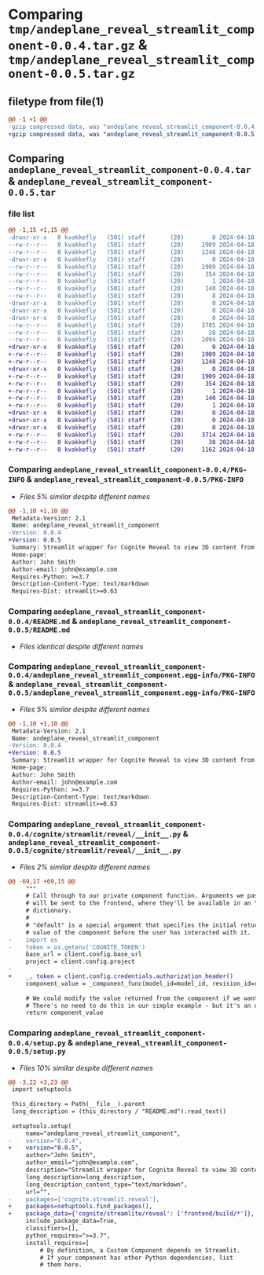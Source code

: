 # Comparing `tmp/andeplane_reveal_streamlit_component-0.0.4.tar.gz` & `tmp/andeplane_reveal_streamlit_component-0.0.5.tar.gz`

## filetype from file(1)

```diff
@@ -1 +1 @@
-gzip compressed data, was "andeplane_reveal_streamlit_component-0.0.4.tar", last modified: Thu Apr 18 18:43:34 2024, max compression
+gzip compressed data, was "andeplane_reveal_streamlit_component-0.0.5.tar", last modified: Thu Apr 18 19:49:43 2024, max compression
```

## Comparing `andeplane_reveal_streamlit_component-0.0.4.tar` & `andeplane_reveal_streamlit_component-0.0.5.tar`

### file list

```diff
@@ -1,15 +1,15 @@
-drwxr-xr-x   0 kvakkefly   (501) staff       (20)        0 2024-04-18 18:43:34.881189 andeplane_reveal_streamlit_component-0.0.4/
--rw-r--r--   0 kvakkefly   (501) staff       (20)     1909 2024-04-18 18:43:34.880830 andeplane_reveal_streamlit_component-0.0.4/PKG-INFO
--rw-r--r--   0 kvakkefly   (501) staff       (20)     1248 2024-04-18 18:18:10.000000 andeplane_reveal_streamlit_component-0.0.4/README.md
-drwxr-xr-x   0 kvakkefly   (501) staff       (20)        0 2024-04-18 18:43:34.880009 andeplane_reveal_streamlit_component-0.0.4/andeplane_reveal_streamlit_component.egg-info/
--rw-r--r--   0 kvakkefly   (501) staff       (20)     1909 2024-04-18 18:43:34.000000 andeplane_reveal_streamlit_component-0.0.4/andeplane_reveal_streamlit_component.egg-info/PKG-INFO
--rw-r--r--   0 kvakkefly   (501) staff       (20)      354 2024-04-18 18:43:34.000000 andeplane_reveal_streamlit_component-0.0.4/andeplane_reveal_streamlit_component.egg-info/SOURCES.txt
--rw-r--r--   0 kvakkefly   (501) staff       (20)        1 2024-04-18 18:43:34.000000 andeplane_reveal_streamlit_component-0.0.4/andeplane_reveal_streamlit_component.egg-info/dependency_links.txt
--rw-r--r--   0 kvakkefly   (501) staff       (20)      140 2024-04-18 18:43:34.000000 andeplane_reveal_streamlit_component-0.0.4/andeplane_reveal_streamlit_component.egg-info/requires.txt
--rw-r--r--   0 kvakkefly   (501) staff       (20)        8 2024-04-18 18:43:34.000000 andeplane_reveal_streamlit_component-0.0.4/andeplane_reveal_streamlit_component.egg-info/top_level.txt
-drwxr-xr-x   0 kvakkefly   (501) staff       (20)        0 2024-04-18 18:43:34.878328 andeplane_reveal_streamlit_component-0.0.4/cognite/
-drwxr-xr-x   0 kvakkefly   (501) staff       (20)        0 2024-04-18 18:43:34.878400 andeplane_reveal_streamlit_component-0.0.4/cognite/streamlit/
-drwxr-xr-x   0 kvakkefly   (501) staff       (20)        0 2024-04-18 18:43:34.879761 andeplane_reveal_streamlit_component-0.0.4/cognite/streamlit/reveal/
--rw-r--r--   0 kvakkefly   (501) staff       (20)     3705 2024-04-18 18:26:47.000000 andeplane_reveal_streamlit_component-0.0.4/cognite/streamlit/reveal/__init__.py
--rw-r--r--   0 kvakkefly   (501) staff       (20)       38 2024-04-18 18:43:34.881250 andeplane_reveal_streamlit_component-0.0.4/setup.cfg
--rw-r--r--   0 kvakkefly   (501) staff       (20)     1094 2024-04-18 18:43:20.000000 andeplane_reveal_streamlit_component-0.0.4/setup.py
+drwxr-xr-x   0 kvakkefly   (501) staff       (20)        0 2024-04-18 19:49:43.578328 andeplane_reveal_streamlit_component-0.0.5/
+-rw-r--r--   0 kvakkefly   (501) staff       (20)     1909 2024-04-18 19:49:43.578023 andeplane_reveal_streamlit_component-0.0.5/PKG-INFO
+-rw-r--r--   0 kvakkefly   (501) staff       (20)     1248 2024-04-18 18:18:10.000000 andeplane_reveal_streamlit_component-0.0.5/README.md
+drwxr-xr-x   0 kvakkefly   (501) staff       (20)        0 2024-04-18 19:49:43.577243 andeplane_reveal_streamlit_component-0.0.5/andeplane_reveal_streamlit_component.egg-info/
+-rw-r--r--   0 kvakkefly   (501) staff       (20)     1909 2024-04-18 19:49:43.000000 andeplane_reveal_streamlit_component-0.0.5/andeplane_reveal_streamlit_component.egg-info/PKG-INFO
+-rw-r--r--   0 kvakkefly   (501) staff       (20)      354 2024-04-18 19:49:43.000000 andeplane_reveal_streamlit_component-0.0.5/andeplane_reveal_streamlit_component.egg-info/SOURCES.txt
+-rw-r--r--   0 kvakkefly   (501) staff       (20)        1 2024-04-18 19:49:43.000000 andeplane_reveal_streamlit_component-0.0.5/andeplane_reveal_streamlit_component.egg-info/dependency_links.txt
+-rw-r--r--   0 kvakkefly   (501) staff       (20)      140 2024-04-18 19:49:43.000000 andeplane_reveal_streamlit_component-0.0.5/andeplane_reveal_streamlit_component.egg-info/requires.txt
+-rw-r--r--   0 kvakkefly   (501) staff       (20)        1 2024-04-18 19:49:43.000000 andeplane_reveal_streamlit_component-0.0.5/andeplane_reveal_streamlit_component.egg-info/top_level.txt
+drwxr-xr-x   0 kvakkefly   (501) staff       (20)        0 2024-04-18 19:49:43.573306 andeplane_reveal_streamlit_component-0.0.5/cognite/
+drwxr-xr-x   0 kvakkefly   (501) staff       (20)        0 2024-04-18 19:49:43.573375 andeplane_reveal_streamlit_component-0.0.5/cognite/streamlit/
+drwxr-xr-x   0 kvakkefly   (501) staff       (20)        0 2024-04-18 19:49:43.576301 andeplane_reveal_streamlit_component-0.0.5/cognite/streamlit/reveal/
+-rw-r--r--   0 kvakkefly   (501) staff       (20)     3714 2024-04-18 19:49:38.000000 andeplane_reveal_streamlit_component-0.0.5/cognite/streamlit/reveal/__init__.py
+-rw-r--r--   0 kvakkefly   (501) staff       (20)       38 2024-04-18 19:49:43.578383 andeplane_reveal_streamlit_component-0.0.5/setup.cfg
+-rw-r--r--   0 kvakkefly   (501) staff       (20)     1162 2024-04-18 19:49:29.000000 andeplane_reveal_streamlit_component-0.0.5/setup.py
```

### Comparing `andeplane_reveal_streamlit_component-0.0.4/PKG-INFO` & `andeplane_reveal_streamlit_component-0.0.5/PKG-INFO`

 * *Files 5% similar despite different names*

```diff
@@ -1,10 +1,10 @@
 Metadata-Version: 2.1
 Name: andeplane_reveal_streamlit_component
-Version: 0.0.4
+Version: 0.0.5
 Summary: Streamlit wrapper for Cognite Reveal to view 3D content from Cognite Data Fsion
 Home-page: 
 Author: John Smith
 Author-email: john@example.com
 Requires-Python: >=3.7
 Description-Content-Type: text/markdown
 Requires-Dist: streamlit>=0.63
```

### Comparing `andeplane_reveal_streamlit_component-0.0.4/README.md` & `andeplane_reveal_streamlit_component-0.0.5/README.md`

 * *Files identical despite different names*

### Comparing `andeplane_reveal_streamlit_component-0.0.4/andeplane_reveal_streamlit_component.egg-info/PKG-INFO` & `andeplane_reveal_streamlit_component-0.0.5/andeplane_reveal_streamlit_component.egg-info/PKG-INFO`

 * *Files 5% similar despite different names*

```diff
@@ -1,10 +1,10 @@
 Metadata-Version: 2.1
 Name: andeplane_reveal_streamlit_component
-Version: 0.0.4
+Version: 0.0.5
 Summary: Streamlit wrapper for Cognite Reveal to view 3D content from Cognite Data Fsion
 Home-page: 
 Author: John Smith
 Author-email: john@example.com
 Requires-Python: >=3.7
 Description-Content-Type: text/markdown
 Requires-Dist: streamlit>=0.63
```

### Comparing `andeplane_reveal_streamlit_component-0.0.4/cognite/streamlit/reveal/__init__.py` & `andeplane_reveal_streamlit_component-0.0.5/cognite/streamlit/reveal/__init__.py`

 * *Files 2% similar despite different names*

```diff
@@ -69,17 +69,15 @@
     """
     # Call through to our private component function. Arguments we pass here
     # will be sent to the frontend, where they'll be available in an "args"
     # dictionary.
     #
     # "default" is a special argument that specifies the initial return
     # value of the component before the user has interacted with it.
-    import os 
-    token = os.getenv('COGNITE_TOKEN')
     base_url = client.config.base_url
     project = client.config.project
-
+    _, token = client.config.credentials.authorization_header()
     component_value = _component_func(model_id=model_id, revision_id=revision_id, token=token, base_url=base_url, project=project, key=key, default=0)
     
     # We could modify the value returned from the component if we wanted.
     # There's no need to do this in our simple example - but it's an option.
     return component_value
```

### Comparing `andeplane_reveal_streamlit_component-0.0.4/setup.py` & `andeplane_reveal_streamlit_component-0.0.5/setup.py`

 * *Files 10% similar despite different names*

```diff
@@ -3,22 +3,23 @@
 import setuptools
 
 this_directory = Path(__file__).parent
 long_description = (this_directory / "README.md").read_text()
 
 setuptools.setup(
     name="andeplane_reveal_streamlit_component",
-    version="0.0.4",
+    version="0.0.5",
     author="John Smith",
     author_email="john@example.com",
     description="Streamlit wrapper for Cognite Reveal to view 3D content from Cognite Data Fsion",
     long_description=long_description,
     long_description_content_type="text/markdown",
     url="",
-    packages=['cognite.streamlit.reveal'],
+    packages=setuptools.find_packages(),
+    package_data={'cognite/streamlite/reveal': ['frontend/build/*']},
     include_package_data=True,
     classifiers=[],
     python_requires=">=3.7",
     install_requires=[
         # By definition, a Custom Component depends on Streamlit.
         # If your component has other Python dependencies, list
         # them here.
```

